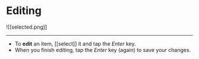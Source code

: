 # Editing
![[selected.png]]

---
- To **edit** an item, [[select]] it and tap the _Enter_ key.
- When you finish editing, tap the _Enter_ key (again) to save your changes.
